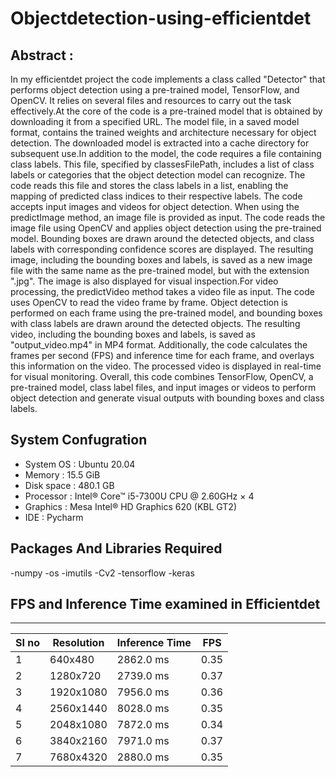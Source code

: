 # Objectdetection-using-efficientdet
## Abstract :

In my efficientdet project the code implements a class called "Detector" that performs object detection using a pre-trained model, TensorFlow, and OpenCV. It relies on several files and resources to carry out the task effectively.At the core of the code is a pre-trained model that is obtained by downloading it from a specified URL. The model file, in a saved model format, contains the trained weights and architecture necessary for object detection. The downloaded model is extracted into a cache directory for subsequent use.In addition to the model, the code requires a file containing class labels. This file, specified by classesFilePath, includes a list of class labels or categories that the object detection model can recognize. The code reads this file and stores the class labels in a list, enabling the mapping of predicted class indices to their respective labels.
                                                   The code accepts input images and videos for object detection. When using the predictImage method, an image file is provided as input. The code reads the image file using OpenCV and applies object detection using the pre-trained model. Bounding boxes are drawn around the detected objects, and class labels with corresponding confidence scores are displayed. The resulting image, including the bounding boxes and labels, is saved as a new image file with the same name as the pre-trained model, but with the extension ".jpg". The image is also displayed for visual inspection.For video processing, the predictVideo method takes a video file as input. The code uses OpenCV to read the video frame by frame. Object detection is performed on each frame using the pre-trained model, and bounding boxes with class labels are drawn around the detected objects. The resulting video, including the bounding boxes and labels, is saved as "output_video.mp4" in MP4 format. Additionally, the code calculates the frames per second (FPS) and inference time for each frame, and overlays this information on the video. The processed video is displayed in real-time for visual monitoring.
Overall, this code combines TensorFlow, OpenCV, a pre-trained model, class label files, and input images or videos to perform object detection and generate visual outputs with bounding boxes and class labels.

## System Confugration 

- System OS : Ubuntu 20.04
- Memory : 15.5 GiB
- Disk space : 480.1 GB
- Processor : Intel® Core™ i5-7300U CPU @ 2.60GHz × 4
- Graphics : Mesa Intel® HD Graphics 620 (KBL GT2)
- IDE : Pycharm

## Packages And Libraries Required 

-numpy
-os
-imutils
-Cv2
-tensorflow
-keras

## FPS and Inference Time examined in Efficientdet

----------------------------------------------------
|SI no|Resolution         |Inference Time  |FPS     |
|-----|-------------------|----------------|--------|
|1    |640x480            |2862.0 ms       |0.35    |
|2    |1280x720           |2739.0 ms       |0.37    |
|3    |1920x1080          |7956.0 ms       |0.36    |
|4    |2560x1440          |8028.0 ms       |0.35    |
|5    |2048x1080          |7872.0 ms       |0.34    |
|6    |3840x2160          |7971.0 ms       |0.37    |
|7    |7680x4320          |2880.0 ms       |0.35    |
